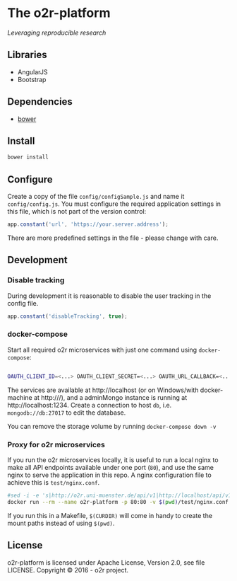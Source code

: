 # The o2r-platform

_Leveraging reproducible research_

## Libraries

- AngularJS
- Bootstrap

## Dependencies

- [bower](https://bower.io/)

## Install

```bash
bower install
```

## Configure

Create a copy of the file `config/configSample.js` and name it `config/config.js`. You must configure the required application settings in this file, which is not part of the version control:

```JavaScript
app.constant('url', 'https://your.server.address');
```

There are more predefined settings in the file - please change with care.

## Development

### Disable tracking

During development it is reasonable to disable the user tracking in the config file.

```JavaScript
app.constant('disableTracking', true);
```

### docker-compose

Start all required o2r microservices with just one command using `docker-compose`:

```bash

OAUTH_CLIENT_ID=<...> OAUTH_CLIENT_SECRET=<...> OAUTH_URL_CALLBACK=<...> docker-compose up
```

The services are available at http://localhost (or on Windows/with docker-machine at http://<machine-ip>/), and a adminMongo instance is running at http://localhost:1234. Create a connection to host `db`, i.e. `mongodb://db:27017` to edit the database.

You can remove the storage volume by running `docker-compose down -v`

### Proxy for o2r microservices

If you run the o2r microservices locally, it is useful to run a local nginx to make all API endpoints available under one port (`80`), and use the same nginx to serve the application in this repo. A nginx configuration file to achieve this is `test/nginx.conf`.

```bash
#sed -i -e 's|http://o2r.uni-muenster.de/api/v1|http://localhost/api/v1|g' js/app.js
docker run --rm --name o2r-platform -p 80:80 -v $(pwd)/test/nginx.conf:/etc/nginx/nginx.conf -v $(pwd):/etc/nginx/html nginx
```

If you run this in a Makefile, `$(CURDIR)` will come in handy to create the mount paths instead of using `$(pwd)`.

## License

o2r-platform is licensed under Apache License, Version 2.0, see file LICENSE.
Copyright &copy; 2016 - o2r project.
